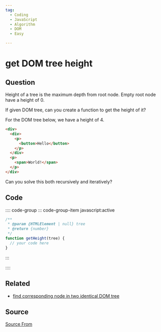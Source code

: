 ```yaml
---
tag:
  - Coding
  - JavaScript
  - Algorithm
  - DOM
  - Easy

---
```

  
# get DOM tree height

## Question
Height of a tree is the maximum depth from root node. Empty root node have a height of 0.

If given DOM tree, can you create a function to get the height of it?

For the DOM tree below, we have a height of 4.

```html
<div>
  <div>
    <p>
      <button>Hello</button>
    </p>
  </div>
  <p>
    <span>World!</span>
  </p>
</div>
```

Can you solve this both recursively and iteratively?

## Code
:::: code-group
::: code-group-item javascript:active
```javascript
/**
 * @param {HTMLElement | null} tree
 * @return {number}
 */
function getHeight(tree) {
  // your code here         
}
```
:::
    
::::


## Related

+ [find corresponding node in two identical DOM tree](./find-corresponding-node-in-two-identical-DOM-tree)
##  Source
[Source From](https://bigfrontend.dev/problem/get-DOM-tree-height)

  